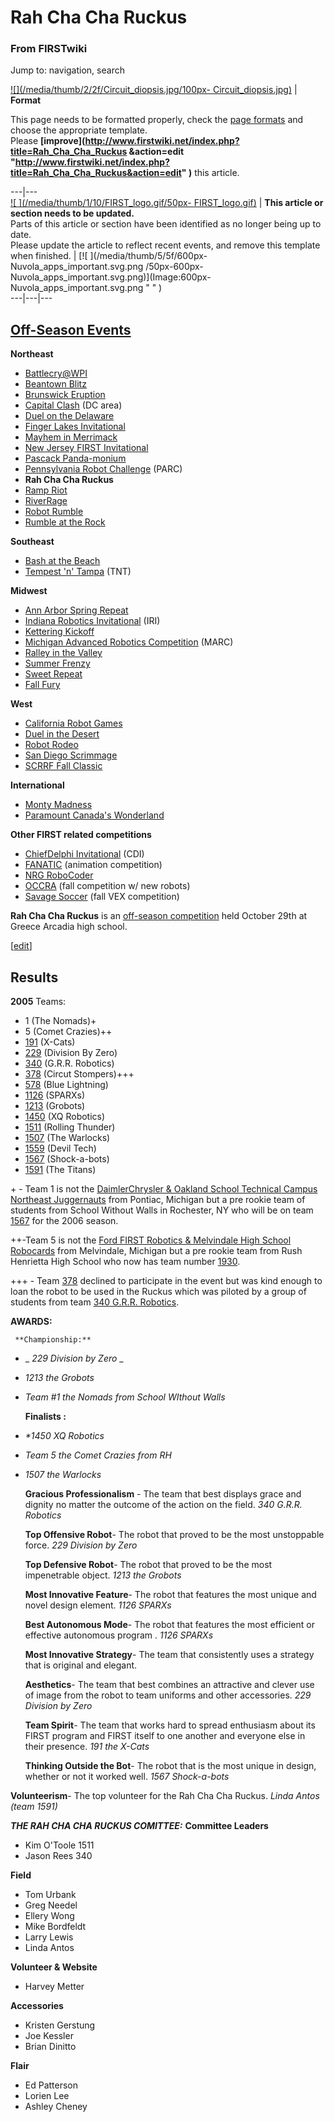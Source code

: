 # Rah Cha Cha Ruckus

### From FIRSTwiki

Jump to: navigation, search

[![](/media/thumb/2/2f/Circuit_diopsis.jpg/100px-
Circuit_diopsis.jpg)](Image:Circuit_diopsis.jpg "" ) |  **Format**  

This page needs to be formatted properly, check the [page
formats](FIRSTwiki:Page_formats "FIRSTwiki:Page formats" ) and
choose the appropriate template.  
Please **[improve](http://www.firstwiki.net/index.php?title=Rah_Cha_Cha_Ruckus
&action=edit
"http://www.firstwiki.net/index.php?title=Rah_Cha_Cha_Ruckus&action=edit" )**
this article.  
  
---|---  
[![ ](/media/thumb/1/10/FIRST_logo.gif/50px-
FIRST_logo.gif)](Image:FIRST_logo.gif " " ) |  **This article or
section needs to be updated.**  
Parts of this article or section have been identified as no longer being up to
date.  
Please update the article to reflect recent events, and remove this template
when finished. |  [![ ](/media/thumb/5/5f/600px-Nuvola_apps_important.svg.png
/50px-600px-Nuvola_apps_important.svg.png)](Image:600px-
Nuvola_apps_important.svg.png " " )  
---|---|---  
  
[Off-Season Events](Index_of_off-season_competitions "Index of off-
season competitions" )  
---  
  
**Northeast**

  * [Battlecry@WPI](Battlecry "Battlecry" )
  * [Beantown Blitz](Beantown_Blitz "Beantown Blitz" )
  * [Brunswick Eruption](Brunswick_Eruption "Brunswick Eruption" )
  * [Capital Clash](/index.php?title=Capital_Clash&action=edit "Capital Clash" ) (DC area) 
  * [Duel on the Delaware](/index.php?title=Duel_on_the_Delaware&action=edit "Duel on the Delaware" )
  * [Finger Lakes Invitational](Finger_Lakes_Invitational "Finger Lakes Invitational" )
  * [Mayhem in Merrimack](Mayhem_in_Merrimack "Mayhem in Merrimack" )
  * [New Jersey FIRST Invitational](/index.php?title=New_Jersey_FIRST_Invitational&action=edit "New Jersey FIRST Invitational" )
  * [Pascack Panda-monium](Pascack_Panda-monium "Pascack Panda-monium" )
  * [Pennsylvania Robot Challenge](/index.php?title=Pennsylvania_Robot_Challenge&action=edit "Pennsylvania Robot Challenge" ) (PARC) 
  * **Rah Cha Cha Ruckus**
  * [Ramp Riot](Ramp_Riot "Ramp Riot" )
  * [RiverRage](RiverRage "RiverRage" )
  * [Robot Rumble](Robot_Rumble "Robot Rumble" )
  * [Rumble at the Rock](Rumble_at_the_Rock "Rumble at the Rock" )

**Southeast**

  * [Bash at the Beach](/index.php?title=Bash_at_the_Beach&action=edit "Bash at the Beach" )
  * [Tempest 'n' Tampa](Tempest_%27n%27_Tampa "Tempest 'n' Tampa" ) (TNT) 

**Midwest**

  * [Ann Arbor Spring Repeat](/index.php?title=Ann_Arbor_Spring_Repeat&action=edit "Ann Arbor Spring Repeat" )
  * [Indiana Robotics Invitational](Indiana_Robotics_Invitational "Indiana Robotics Invitational" ) (IRI) 
  * [Kettering Kickoff](Kettering_Kickoff "Kettering Kickoff" )
  * [Michigan Advanced Robotics Competition](Michigan_Advanced_Robotics_Competition "Michigan Advanced Robotics Competition" ) (MARC) 
  * [Ralley in the Valley](/index.php?title=Ralley_in_the_Valley&action=edit "Ralley in the Valley" )
  * [Summer Frenzy](/index.php?title=Summer_Frenzy&action=edit "Summer Frenzy" )
  * [Sweet Repeat](/index.php?title=Sweet_Repeat&action=edit "Sweet Repeat" )
  * [Fall Fury](/index.php?title=Fall_Fury&action=edit "Fall Fury" )

**West**

  * [California Robot Games](/index.php?title=California_Robot_Games&action=edit "California Robot Games" )
  * [Duel in the Desert](Duel_in_the_Desert "Duel in the Desert" )
  * [Robot Rodeo](/index.php?title=Robot_Rodeo&action=edit "Robot Rodeo" )
  * [San Diego Scrimmage](San_Diego_Scrimmage "San Diego Scrimmage" )
  * [SCRRF Fall Classic](/index.php?title=SCRRF_Fall_Classic&action=edit "SCRRF Fall Classic" )

**International**

  * [Monty Madness](Monty_Madness "Monty Madness" )
  * [Paramount Canada's Wonderland](Paramount_Canada%27s_Wonderland "Paramount Canada's Wonderland" )

**Other FIRST related competitions**

  * [ChiefDelphi Invitational](/index.php?title=ChiefDelphi_Invitational&action=edit "ChiefDelphi Invitational" ) (CDI) 
  * [FANATIC](/index.php?title=FANATIC&action=edit "FANATIC" ) (animation competition) 
  * [NRG RoboCoder](/index.php?title=NRG_RoboCoder&action=edit "NRG RoboCoder" )
  * [OCCRA](OCCRA "OCCRA" ) (fall competition w/ new robots) 
  * [Savage Soccer](Savage_Soccer "Savage Soccer" ) (fall VEX competition)   
  
  

**Rah Cha Cha Ruckus** is an [off-season competition](Off-season_competition "Off-season competition" ) held October 29th at Greece Arcadia high school. 

[[edit](/index.php?title=Rah_Cha_Cha_Ruckus&action=edit&section=1 "Edit
section: Results" )]

##  Results

**2005** Teams: 

  * 1 (The Nomads)+ 
  * 5 (Comet Crazies)++ 
  * [191](191 "191" ) (X-Cats) 
  * [229](229 "229" ) (Division By Zero) 
  * [340](340 "340" ) (G.R.R. Robotics) 
  * [378](378 "378" ) (Circut Stompers)+++ 
  * [578](578 "578" ) (Blue Lightning) 
  * [1126](1126 "1126" ) (SPARXs) 
  * [1213](1213 "1213" ) (Grobots) 
  * [1450](1450 "1450" ) (XQ Robotics) 
  * [1511](1511 "1511" ) (Rolling Thunder) 
  * [1507](1507 "1507" ) (The Warlocks) 
  * [1559](1559 "1559" ) (Devil Tech) 
  * [1567](1567 "1567" ) (Shock-a-bots) 
  * [1591](1591 "1591" ) (The Titans) 

  
\+ - Team 1 is not the [DaimlerChrysler &amp; Oakland School Technical Campus
Northeast Juggernauts](1 "1" ) from Pontiac, Michigan but a pre
rookie team of students from School Without Walls in Rochester, NY who will be
on team [1567](1567 "1567" ) for the 2006 season.

++-Team 5 is not the [Ford FIRST Robotics &amp; Melvindale High School
Robocards](5 "5" ) from Melvindale, Michigan but a pre rookie team
from Rush Henrietta High School who now has team number [1930](1930
"1930" ).

+++ - Team [378](378 "378" ) declined to participate in the event
but was kind enough to loan the robot to be used in the Ruckus which was
piloted by a group of students from team [340 G.R.R. Robotics](340
"340" ).

  

**AWARDS:**
    
    
     **Championship:**
    

  * _ _229 Division by Zero_ _
  * _1213 the Grobots_
  * _Team #1 the Nomads from School WIthout Walls_
    
    
     **Finalists :** 
    

  * _*1450 XQ Robotics_
  * _Team 5 the Comet Crazies from RH_
  * _1507 the Warlocks_
    
    
    **Gracious Professionalism** - The team that best displays grace and dignity no matter the outcome of the action on the field. _340 G.R.R. Robotics_
    
    
    
     **Top Offensive Robot**- The robot that proved to be the most unstoppable force. _229 Division by Zero_
    
    
    
     **Top Defensive Robot**- The robot that proved to be the most impenetrable object. _1213 the Grobots_
    
    
    
     **Most Innovative Feature**- The robot that features the most unique and novel design element. _1126 SPARXs_
    
    
    
      **Best Autonomous Mode**- The robot that features the most efficient or effective autonomous program . _1126 SPARXs_
    
    
    
     **Most Innovative Strategy**- The team that consistently uses a strategy that is original and elegant. 
    
    
    
     **Aesthetics**- The team that best combines an attractive and clever use of image from the robot to team uniforms and other accessories. _229 Division by Zero_
    
    
    
    **Team Spirit**- The team that works hard to spread enthusiasm about its FIRST program and FIRST itself to one another and everyone else in their presence. _191 the X-Cats_ 
    
    
    
    **Thinking Outside the Bot**- The robot that is the most unique in design, whether or not it worked well. _1567 Shock-a-bots_ 
    

**Volunteerism**\- The top volunteer for the Rah Cha Cha Ruckus. _Linda Antos (team 1591)_

  
_**THE RAH CHA CHA RUCKUS COMITTEE:**_ **Committee Leaders**

  * Kim O'Toole 1511 
  * Jason Rees 340 

**Field**

  * Tom Urbank 
  * Greg Needel 
  * Ellery Wong 
  * Mike Bordfeldt 
  * Larry Lewis 
  * Linda Antos 

**Volunteer &amp; Website**

  * Harvey Metter 

**Accessories**

  * Kristen Gerstung 
  * Joe Kessler 
  * Brian Dinitto 

**Flair**

  * Ed Patterson 
  * Lorien Lee 
  * Ashley Cheney 

